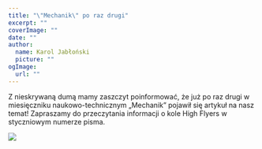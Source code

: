 ```yaml
---
title: "\"Mechanik\" po raz drugi"
excerpt: ""
coverImage: ""
date: ""
author:
  name: Karol Jabłoński
  picture: ""
ogImage:
  url: ""
---
```


Z nieskrywaną dumą mamy zaszczyt poinformować, że już po raz drugi w miesięczniku naukowo-technicznym „Mechanik” pojawił się artykuł na nasz temat! Zapraszamy do przeczytania informacji o kole High Flyers w styczniowym numerze pisma.

![](/posts/mechanik/mechanik.png)